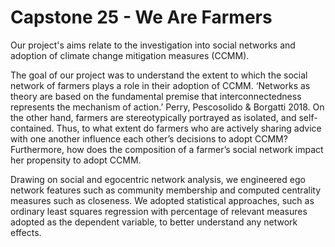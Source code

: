 # Capstone 25 - We Are Farmers

Our project's aims relate to the investigation into social networks and adoption of climate change mitigation measures (CCMM).

The goal of our project was to understand the extent to which the social network of farmers plays a role in their adoption of CCMM. 
‘Networks as theory are based on the fundamental premise that interconnectedness represents the mechanism of action.’ Perry, Pescosolido & Borgatti 2018. 
On the other hand, farmers are stereotypically portrayed as isolated, and self-contained. Thus, to what extent do farmers who are actively sharing advice with one another influence 
each other’s decisions to adopt CCMM? Furthermore, how does the composition of a farmer’s social network impact her propensity to adopt CCMM.

Drawing on social and egocentric network analysis, we engineered ego network features such as community membership and computed centrality measures such as closeness.
We adopted statistical approaches, such as ordinary least squares regression with percentage of relevant measures adopted as the dependent variable, to better understand any network effects.



